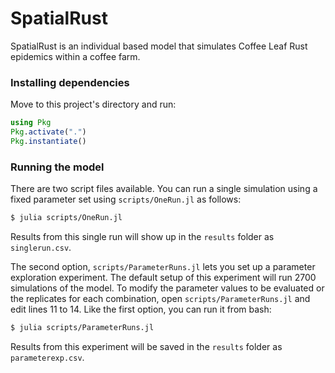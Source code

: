 # SpatialRust

SpatialRust is an individual based model that simulates Coffee Leaf Rust epidemics within a coffee farm.

### Installing dependencies

Move to this project's directory and run:

```julia
using Pkg
Pkg.activate(".")
Pkg.instantiate()
```

### Running the model

There are two script files available. You can run a single simulation using a fixed parameter set using `scripts/OneRun.jl` as follows:

```bash
$ julia scripts/OneRun.jl
```

Results from this single run will show up in the `results` folder as `singlerun.csv`.

The second option, `scripts/ParameterRuns.jl` lets you set up a parameter exploration experiment. The default setup of this experiment will run 2700 simulations of the model. To modify the parameter values to be evaluated or the replicates for each combination, open `scripts/ParameterRuns.jl` and edit lines 11 to 14. Like the first option, you can run it from bash:

```bash
$ julia scripts/ParameterRuns.jl
```

Results from this experiment will be saved in the `results` folder as `parameterexp.csv`.